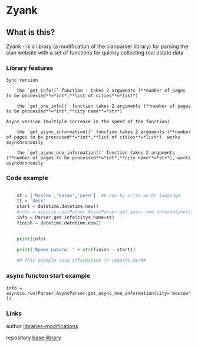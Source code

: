 # Zyank

## What is this?

Zyank -  is a library (a modification of the cianparser library) for parsing the cian website with a set of functions for quickly collecting real estate data

### Library features

    Sync version

        the `get_info()` function - takes 2 arguments (**number of pages to be processed**=*int*,**list of cities**=*list*)

        the `get_one_info()` function takes 2 arguments (**number of pages to be processed**=*int*,**city name**=*str*)

    Async version (multiple increase in the speed of the function)

        the `get_async_information()` function takes 2 arguments (**number of pages to be processed**=*int*,**list of cities**=*list*), works asynchronously

        the `get_async_one_information()' function takes 2 arguments (**number of pages to be processed**=*int*,**city name**=*str*), works asynchronously

### Code example

```python

    st = ['Moscow','kazan','perm']  ## can by write on Ru language
    tt = 'Omsk'
    start = datetime.datetime.now()
    #info = asyncio.run(Parser.AsyncParser.get_async_one_information(city='moscow'))
    info = Parser.get_info(citys_name=st)
    finish = datetime.datetime.now()


    print(info)

    print('Время работы: ' + str(finish - start))
    
    ## This example save information in reports dir##
 ```

### async functon start example

`info = asyncio.run(Parser.AsyncParser.get_async_one_information(city='moscow'))`

### Links

author [libraries-modifications](https://github.com/VoidHiko "modification author")

repository [base library ](https://github.com/lenarsaitov/cianparser "base library")

